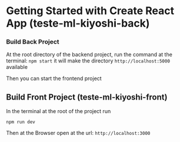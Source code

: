 # Getting Started with Create React App (teste-ml-kiyoshi-back)

### Build Back Project 
At the root directory of the backend project, run the command at the terminal:
`npm start`
it will make the directory
`http://localhost:5000`
available

Then you can start the frontend project
## Build Front Project (teste-ml-kiyoshi-front)

In the terminal at the root of the project run

`npm run dev`

Then at the Browser open at the url:
`http://localhost:3000`
